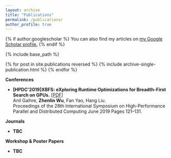 ```yaml
---
layout: archive
title: "Publications"
permalink: /publications/
author_profile: true
---
```


{% if author.googlescholar %}
  You can also find my articles on <u><a href="{{author.googlescholar}}">my Google Scholar profile</a>.</u>
{% endif %}

{% include base_path %}

{% for post in site.publications reversed %}
  {% include archive-single-publication.html %}
{% endfor %}

**Conferences**

- **[HPDC'2019]XBFS: eXploring Runtime Optimizations for Breadth-First Search on GPUs.** [[PDF](http://zlwu92.github.io/files/XBFS.pdf)]
<br> Anil Gaihre, **Zhenlin Wu**, Fan Yao, Hang Liu. 
<br> Proceedings of the 28th International Symposium on High-Performance Parallel and Distributed Computing June 2019 Pages 121–131.




**Journals**

- **TBC** 



**Workshop & Poster Papers**

- **TBC**
